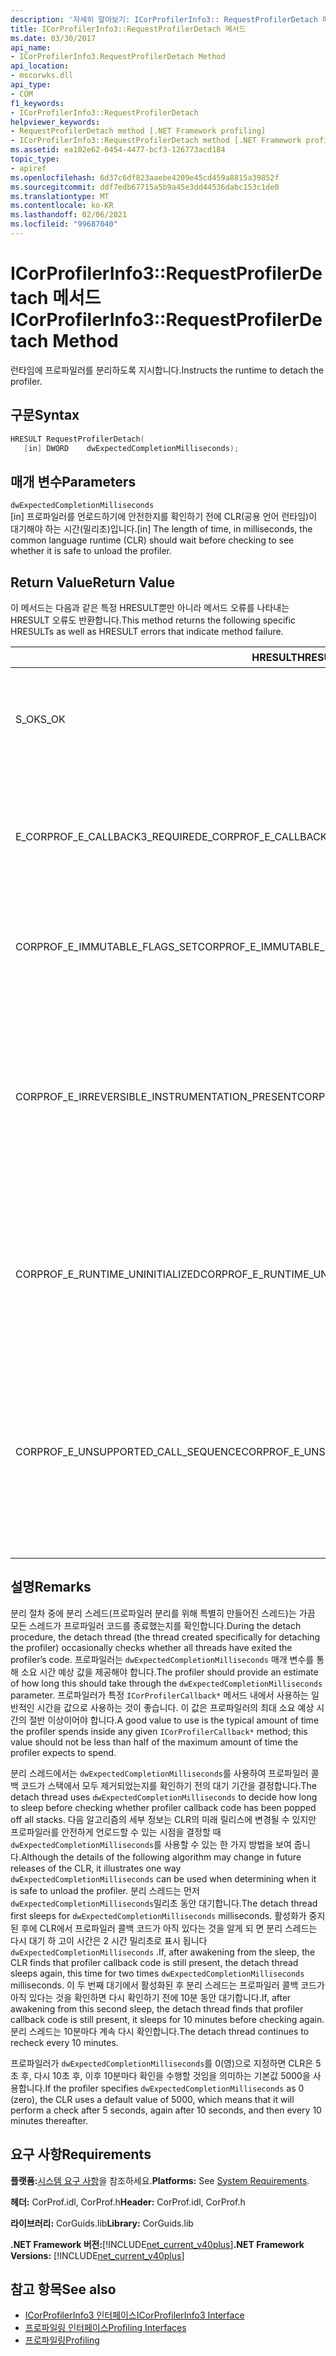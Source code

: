 ```yaml
---
description: '자세히 알아보기: ICorProfilerInfo3:: RequestProfilerDetach 메서드'
title: ICorProfilerInfo3::RequestProfilerDetach 메서드
ms.date: 03/30/2017
api_name:
- ICorProfilerInfo3.RequestProfilerDetach Method
api_location:
- mscorwks.dll
api_type:
- COM
f1_keywords:
- ICorProfilerInfo3::RequestProfilerDetach
helpviewer_keywords:
- RequestProfilerDetach method [.NET Framework profiling]
- ICorProfilerInfo3::RequestProfilerDetach method [.NET Framework profiling]
ms.assetid: ea102e62-0454-4477-bcf3-126773acd184
topic_type:
- apiref
ms.openlocfilehash: 6d37c6df823aaebe4209e45cd459a8815a39852f
ms.sourcegitcommit: ddf7edb67715a5b9a45e3dd44536dabc153c1de0
ms.translationtype: MT
ms.contentlocale: ko-KR
ms.lasthandoff: 02/06/2021
ms.locfileid: "99687040"
---
```

# <a name="icorprofilerinfo3requestprofilerdetach-method"></a><span data-ttu-id="23f6c-103">ICorProfilerInfo3::RequestProfilerDetach 메서드</span><span class="sxs-lookup"><span data-stu-id="23f6c-103">ICorProfilerInfo3::RequestProfilerDetach Method</span></span>

<span data-ttu-id="23f6c-104">런타임에 프로파일러를 분리하도록 지시합니다.</span><span class="sxs-lookup"><span data-stu-id="23f6c-104">Instructs the runtime to detach the profiler.</span></span>  
  
## <a name="syntax"></a><span data-ttu-id="23f6c-105">구문</span><span class="sxs-lookup"><span data-stu-id="23f6c-105">Syntax</span></span>  
  
```cpp  
HRESULT RequestProfilerDetach(  
   [in] DWORD    dwExpectedCompletionMilliseconds);  
```  
  
## <a name="parameters"></a><span data-ttu-id="23f6c-106">매개 변수</span><span class="sxs-lookup"><span data-stu-id="23f6c-106">Parameters</span></span>  

 `dwExpectedCompletionMilliseconds`  
 <span data-ttu-id="23f6c-107">[in] 프로파일러를 언로드하기에 안전한지를 확인하기 전에 CLR(공용 언어 런타임)이 대기해야 하는 시간(밀리초)입니다.</span><span class="sxs-lookup"><span data-stu-id="23f6c-107">[in] The length of time, in milliseconds, the common language runtime (CLR) should wait before checking to see whether it is safe to unload the profiler.</span></span>  
  
## <a name="return-value"></a><span data-ttu-id="23f6c-108">Return Value</span><span class="sxs-lookup"><span data-stu-id="23f6c-108">Return Value</span></span>  

 <span data-ttu-id="23f6c-109">이 메서드는 다음과 같은 특정 HRESULT뿐만 아니라 메서드 오류를 나타내는 HRESULT 오류도 반환합니다.</span><span class="sxs-lookup"><span data-stu-id="23f6c-109">This method returns the following specific HRESULTs as well as HRESULT errors that indicate method failure.</span></span>  
  
|<span data-ttu-id="23f6c-110">HRESULT</span><span class="sxs-lookup"><span data-stu-id="23f6c-110">HRESULT</span></span>|<span data-ttu-id="23f6c-111">설명</span><span class="sxs-lookup"><span data-stu-id="23f6c-111">Description</span></span>|  
|-------------|-----------------|  
|<span data-ttu-id="23f6c-112">S_OK</span><span class="sxs-lookup"><span data-stu-id="23f6c-112">S_OK</span></span>|<span data-ttu-id="23f6c-113">분리 요청이 유효하고 분리 절차는 다른 스레드에서 계속 진행됩니다.</span><span class="sxs-lookup"><span data-stu-id="23f6c-113">The detach request is valid, and the detach procedure is now continuing on another thread.</span></span> <span data-ttu-id="23f6c-114">분리가 완료되면 `ProfilerDetachSucceeded` 이벤트가 발생합니다.</span><span class="sxs-lookup"><span data-stu-id="23f6c-114">When the detach is fully complete, a `ProfilerDetachSucceeded` event is issued.</span></span>|  
|<span data-ttu-id="23f6c-115">E_CORPROF_E_CALLBACK3_REQUIRED</span><span class="sxs-lookup"><span data-stu-id="23f6c-115">E_CORPROF_E_CALLBACK3_REQUIRED</span></span>|<span data-ttu-id="23f6c-116">프로파일러가 분리 작업을 지원 하기 위해 구현 해야 하는 [ICorProfilerCallback3](icorprofilercallback3-interface.md) 인터페이스에 대 한 [IUnknown:: QueryInterface](/windows/win32/api/unknwn/nf-unknwn-iunknown-queryinterface(q)) 시도에 실패 했습니다.</span><span class="sxs-lookup"><span data-stu-id="23f6c-116">The profiler failed an [IUnknown::QueryInterface](/windows/win32/api/unknwn/nf-unknwn-iunknown-queryinterface(q)) attempt for the [ICorProfilerCallback3](icorprofilercallback3-interface.md) interface, which it must implement to support the detach operation.</span></span> <span data-ttu-id="23f6c-117">분리가 시도되지 않았습니다.</span><span class="sxs-lookup"><span data-stu-id="23f6c-117">Detach was not attempted.</span></span>|  
|<span data-ttu-id="23f6c-118">CORPROF_E_IMMUTABLE_FLAGS_SET</span><span class="sxs-lookup"><span data-stu-id="23f6c-118">CORPROF_E_IMMUTABLE_FLAGS_SET</span></span>|<span data-ttu-id="23f6c-119">프로파일러가 시작 시 변경할 수 없는 플래그를 설정하므로 분리가 불가능합니다.</span><span class="sxs-lookup"><span data-stu-id="23f6c-119">Detachment is impossible because the profiler set immutable flags at startup.</span></span> <span data-ttu-id="23f6c-120">분리가 시도되지 않았고 프로파일러가 완전히 연결됩니다.</span><span class="sxs-lookup"><span data-stu-id="23f6c-120">Detachment was not attempted; the profiler is still fully attached.</span></span>|  
|<span data-ttu-id="23f6c-121">CORPROF_E_IRREVERSIBLE_INSTRUMENTATION_PRESENT</span><span class="sxs-lookup"><span data-stu-id="23f6c-121">CORPROF_E_IRREVERSIBLE_INSTRUMENTATION_PRESENT</span></span>|<span data-ttu-id="23f6c-122">프로파일러가 계측 된 MSIL (Microsoft 중간 언어) 코드 또는 삽입 된 후크를 사용 했기 때문에 분리이 불가능 합니다 `enter` / `leave` .</span><span class="sxs-lookup"><span data-stu-id="23f6c-122">Detachment is impossible because the profiler used instrumented Microsoft intermediate language (MSIL) code, or inserted `enter`/`leave` hooks.</span></span> <span data-ttu-id="23f6c-123">분리가 시도되지 않았고 프로파일러가 완전히 연결됩니다.</span><span class="sxs-lookup"><span data-stu-id="23f6c-123">Detachment was not attempted; the profiler is still fully attached.</span></span><br /><br /> <span data-ttu-id="23f6c-124">**참고** 계측 된 MSIL은 [Setilfunctionbody](icorprofilerinfo-setilfunctionbody-method.md) 메서드를 사용 하 여 프로파일러에서 제공 하는 코드입니다.</span><span class="sxs-lookup"><span data-stu-id="23f6c-124">**Note** Instrumented MSIL is code is code that is provided by the profiler using the [SetILFunctionBody](icorprofilerinfo-setilfunctionbody-method.md) method.</span></span>|  
|<span data-ttu-id="23f6c-125">CORPROF_E_RUNTIME_UNINITIALIZED</span><span class="sxs-lookup"><span data-stu-id="23f6c-125">CORPROF_E_RUNTIME_UNINITIALIZED</span></span>|<span data-ttu-id="23f6c-126">관리되는 애플리케이션에서 런타임이 아직 초기화되지 않았습니다.</span><span class="sxs-lookup"><span data-stu-id="23f6c-126">The runtime has not been initialized yet in the managed application.</span></span> <span data-ttu-id="23f6c-127">즉, 런타임이 완전히 로드 되지 않았습니다. 이 오류 코드는 프로파일러 콜백의 [ICorProfilerCallback:: Initialize](icorprofilercallback-initialize-method.md) 메서드 내에서 분리가 요청 될 때 반환 될 수 있습니다.</span><span class="sxs-lookup"><span data-stu-id="23f6c-127">(That is, the runtime has not been fully loaded.) This error code may be returned when detachment is requested inside the profiler callback's [ICorProfilerCallback::Initialize](icorprofilercallback-initialize-method.md) method.</span></span>|  
|<span data-ttu-id="23f6c-128">CORPROF_E_UNSUPPORTED_CALL_SEQUENCE</span><span class="sxs-lookup"><span data-stu-id="23f6c-128">CORPROF_E_UNSUPPORTED_CALL_SEQUENCE</span></span>|<span data-ttu-id="23f6c-129">지원되지 않는 시간에 `RequestProfilerDetach`가 호출되었습니다.</span><span class="sxs-lookup"><span data-stu-id="23f6c-129">`RequestProfilerDetach` was called at an unsupported time.</span></span> <span data-ttu-id="23f6c-130">이는 가비지 수집을 허용할 수 없는 [ICorProfilerCallback](icorprofilercallback-interface.md) [메서드 내](icorprofilercallback-interface.md) 에서 또는 관리 되는 스레드에서 메서드가 호출 되지 않는 경우에 발생 합니다.</span><span class="sxs-lookup"><span data-stu-id="23f6c-130">This occurs if the method is called on a managed thread but not from within an [ICorProfilerCallback](icorprofilercallback-interface.md) method or from within an [ICorProfilerCallback](icorprofilercallback-interface.md) method that cannot tolerate a garbage collection.</span></span> <span data-ttu-id="23f6c-131">자세한 내용은 [CORPROF_E_UNSUPPORTED_CALL_SEQUENCE HRESULT](corprof-e-unsupported-call-sequence-hresult.md)를 참조 하세요.</span><span class="sxs-lookup"><span data-stu-id="23f6c-131">For more information, see [CORPROF_E_UNSUPPORTED_CALL_SEQUENCE HRESULT](corprof-e-unsupported-call-sequence-hresult.md).</span></span>|  
  
## <a name="remarks"></a><span data-ttu-id="23f6c-132">설명</span><span class="sxs-lookup"><span data-stu-id="23f6c-132">Remarks</span></span>  

 <span data-ttu-id="23f6c-133">분리 절차 중에 분리 스레드(프로파일러 분리를 위해 특별히 만들어진 스레드)는 가끔 모든 스레드가 프로파일러 코드를 종료했는지를 확인합니다.</span><span class="sxs-lookup"><span data-stu-id="23f6c-133">During the detach procedure, the detach thread (the thread created specifically for detaching the profiler) occasionally checks whether all threads have exited the profiler’s code.</span></span> <span data-ttu-id="23f6c-134">프로파일러는 `dwExpectedCompletionMilliseconds` 매개 변수를 통해 소요 시간 예상 값을 제공해야 합니다.</span><span class="sxs-lookup"><span data-stu-id="23f6c-134">The profiler should provide an estimate of how long this should take through the `dwExpectedCompletionMilliseconds` parameter.</span></span> <span data-ttu-id="23f6c-135">프로파일러가 특정 `ICorProfilerCallback*` 메서드 내에서 사용하는 일반적인 시간을 값으로 사용하는 것이 좋습니다. 이 값은 프로파일러의 최대 소요 예상 시간의 절반 이상이어야 합니다.</span><span class="sxs-lookup"><span data-stu-id="23f6c-135">A good value to use is the typical amount of time the profiler spends inside any given `ICorProfilerCallback*` method; this value should not be less than half of the maximum amount of time the profiler expects to spend.</span></span>  
  
 <span data-ttu-id="23f6c-136">분리 스레드에서는 `dwExpectedCompletionMilliseconds`를 사용하여 프로파일러 콜백 코드가 스택에서 모두 제거되었는지를 확인하기 전의 대기 기간을 결정합니다.</span><span class="sxs-lookup"><span data-stu-id="23f6c-136">The detach thread uses `dwExpectedCompletionMilliseconds` to decide how long to sleep before checking whether profiler callback code has been popped off all stacks.</span></span> <span data-ttu-id="23f6c-137">다음 알고리즘의 세부 정보는 CLR의 미래 릴리스에 변경될 수 있지만 프로파일러를 안전하게 언로드할 수 있는 시점을 결정할 때 `dwExpectedCompletionMilliseconds`를 사용할 수 있는 한 가지 방법을 보여 줍니다.</span><span class="sxs-lookup"><span data-stu-id="23f6c-137">Although the details of the following algorithm may change in future releases of the CLR, it illustrates one way `dwExpectedCompletionMilliseconds` can be used when determining when it is safe to unload the profiler.</span></span> <span data-ttu-id="23f6c-138">분리 스레드는 먼저 `dwExpectedCompletionMilliseconds`밀리초 동안 대기합니다.</span><span class="sxs-lookup"><span data-stu-id="23f6c-138">The detach thread first sleeps for `dwExpectedCompletionMilliseconds` milliseconds.</span></span> <span data-ttu-id="23f6c-139">활성화가 중지 된 후에 CLR에서 프로파일러 콜백 코드가 아직 있다는 것을 알게 되 면 분리 스레드는 다시 대기 하 고이 시간은 2 시간 밀리초로 표시 됩니다 `dwExpectedCompletionMilliseconds` .</span><span class="sxs-lookup"><span data-stu-id="23f6c-139">If, after awakening from the sleep, the CLR finds that profiler callback code is still present, the detach thread sleeps again, this time for two times `dwExpectedCompletionMilliseconds` milliseconds.</span></span> <span data-ttu-id="23f6c-140">이 두 번째 대기에서 활성화된 후 분리 스레드는 프로파일러 콜백 코드가 아직 있다는 것을 확인하면 다시 확인하기 전에 10분 동안 대기합니다.</span><span class="sxs-lookup"><span data-stu-id="23f6c-140">If, after awakening from this second sleep, the detach thread finds that profiler callback code is still present, it sleeps for 10 minutes before checking again.</span></span> <span data-ttu-id="23f6c-141">분리 스레드는 10분마다 계속 다시 확인합니다.</span><span class="sxs-lookup"><span data-stu-id="23f6c-141">The detach thread continues to recheck every 10 minutes.</span></span>  
  
 <span data-ttu-id="23f6c-142">프로파일러가 `dwExpectedCompletionMilliseconds`를 0(영)으로 지정하면 CLR은 5초 후, 다시 10초 후, 이후 10분마다 확인을 수행할 것임을 의미하는 기본값 5000을 사용합니다.</span><span class="sxs-lookup"><span data-stu-id="23f6c-142">If the profiler specifies `dwExpectedCompletionMilliseconds` as 0 (zero), the CLR uses a default value of 5000, which means that it will perform a check after 5 seconds, again after 10 seconds, and then every 10 minutes thereafter.</span></span>  
  
## <a name="requirements"></a><span data-ttu-id="23f6c-143">요구 사항</span><span class="sxs-lookup"><span data-stu-id="23f6c-143">Requirements</span></span>  

 <span data-ttu-id="23f6c-144">**플랫폼:**[시스템 요구 사항](../../get-started/system-requirements.md)을 참조하세요.</span><span class="sxs-lookup"><span data-stu-id="23f6c-144">**Platforms:** See [System Requirements](../../get-started/system-requirements.md).</span></span>  
  
 <span data-ttu-id="23f6c-145">**헤더:** CorProf.idl, CorProf.h</span><span class="sxs-lookup"><span data-stu-id="23f6c-145">**Header:** CorProf.idl, CorProf.h</span></span>  
  
 <span data-ttu-id="23f6c-146">**라이브러리:** CorGuids.lib</span><span class="sxs-lookup"><span data-stu-id="23f6c-146">**Library:** CorGuids.lib</span></span>  
  
 <span data-ttu-id="23f6c-147">**.NET Framework 버전:**[!INCLUDE[net_current_v40plus](../../../../includes/net-current-v40plus-md.md)]</span><span class="sxs-lookup"><span data-stu-id="23f6c-147">**.NET Framework Versions:** [!INCLUDE[net_current_v40plus](../../../../includes/net-current-v40plus-md.md)]</span></span>  
  
## <a name="see-also"></a><span data-ttu-id="23f6c-148">참고 항목</span><span class="sxs-lookup"><span data-stu-id="23f6c-148">See also</span></span>

- [<span data-ttu-id="23f6c-149">ICorProfilerInfo3 인터페이스</span><span class="sxs-lookup"><span data-stu-id="23f6c-149">ICorProfilerInfo3 Interface</span></span>](icorprofilerinfo3-interface.md)
- [<span data-ttu-id="23f6c-150">프로파일링 인터페이스</span><span class="sxs-lookup"><span data-stu-id="23f6c-150">Profiling Interfaces</span></span>](profiling-interfaces.md)
- [<span data-ttu-id="23f6c-151">프로파일링</span><span class="sxs-lookup"><span data-stu-id="23f6c-151">Profiling</span></span>](index.md)
